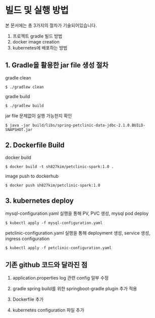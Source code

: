 # 빌드 및 실행 방법

본 문서에는 총 3가지의 절차가 기술되어있습니다.

1. 프로젝트 gradle 빌드 방법
2. docker image creation
3. kubernetes에 배포하는 방법



## 1. Gradle을 활용한 jar file 생성 절차

gradle clean

```shell
$ ./gradlew clean
```

gradle build

```shell
$ ./gradlew build
```

jar file 문제없이 실행 가능한지 확인

```shell
$ java -jar build/libs/spring-petclinic-data-jdbc-2.1.0.BUILD-SNAPSHOT.jar
```



## 2. Dockerfile Build

docker build

```shell
$ docker build -t sh827kim/petclinic-spark:1.0 .
```

image push to dockerhub

```shell
$ docker push sh827kim/petclinic-spark:1.0
```





## 3. kubernetes deploy

mysql-configuration.yaml 실행을 통해 PV, PVC 생성, mysql pod deploy

```shell
$ kubectl apply -f mysql-configuration.yaml
```

petclinic-configuration.yaml 실행을 통해 deployment 생성, service 생성, ingress configuration

```shell
$ kubectl apply -f petclinic-configuration.yaml
```



## 기존 github 코드와 달라진 점

1. application.properties log 관련 config 일부 수정

2. gradle spring build를 위한 springboot-gradle plugin 추가 적용

3. Dockerfile 추가

4. kubernetes configuration 파일 추가






